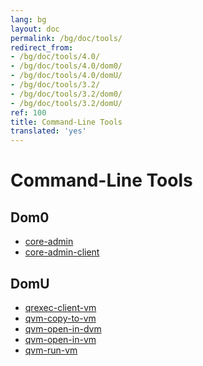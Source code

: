 ```yaml
---
lang: bg
layout: doc
permalink: /bg/doc/tools/
redirect_from:
- /bg/doc/tools/4.0/
- /bg/doc/tools/4.0/dom0/
- /bg/doc/tools/4.0/domU/
- /bg/doc/tools/3.2/
- /bg/doc/tools/3.2/dom0/
- /bg/doc/tools/3.2/domU/
ref: 100
title: Command-Line Tools
translated: 'yes'
---
```


Command-Line Tools
==================

Dom0
----

 * [core-admin](https://dev.qubes-os.org/projects/core-admin/en/latest/manpages/)
 * [core-admin-client](https://dev.qubes-os.org/projects/core-admin-client/en/latest/manpages/)

DomU
----

 * [qrexec-client-vm](https://raw.githubusercontent.com/QubesOS/qubes-core-agent-linux/master/doc/vm-tools/qrexec-client-vm.rst)
 * [qvm-copy-to-vm](https://raw.githubusercontent.com/QubesOS/qubes-core-agent-linux/master/doc/vm-tools/qvm-copy-to-vm.rst)
 * [qvm-open-in-dvm](https://raw.githubusercontent.com/QubesOS/qubes-core-agent-linux/master/doc/vm-tools/qvm-open-in-dvm.rst)
 * [qvm-open-in-vm](https://raw.githubusercontent.com/QubesOS/qubes-core-agent-linux/master/doc/vm-tools/qvm-open-in-vm.rst)
 * [qvm-run-vm](https://raw.githubusercontent.com/QubesOS/qubes-core-agent-linux/master/doc/vm-tools/qvm-run-vm.rst)